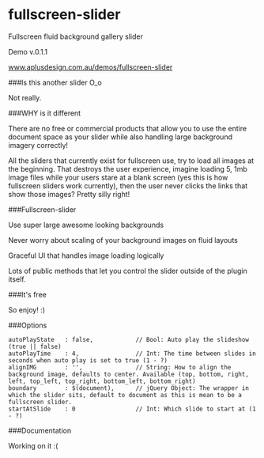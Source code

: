 fullscreen-slider
=================

Fullscreen fluid background gallery slider

Demo v.0.1.1

www.aplusdesign.com.au/demos/fullscreen-slider



###Is this another slider O_o

Not really. 


###WHY is it different

There are no free or commercial products that allow you to use the entire document space as your slider while also handling large background imagery correctly!

All the sliders that currently exist for fullscreen use, try to load all images at the beginning. That destroys the user experience, imagine loading 5, 1mb image files while your users stare at a blank screen (yes this is how fullscreen sliders work currently), then the user never clicks the links that show those images? Pretty silly right!



###Fullscreen-slider

Use super large awesome looking backgrounds

Never worry about scaling of your background images on fluid layouts

Graceful UI that handles image loading logically

Lots of public methods that let you control the slider outside of the plugin itself.


###It's free

So enjoy! :)


###Options

    autoPlayState	: false, 			// Bool: Auto play the slideshow (true || false)
	autoPlayTime 	: 4,				// Int: The time between slides in seconds when auto play is set to true (1 - ?)
	alignIMG 		: '',				// String: How to align the background image, defaults to center. Available (top, bottom, right, left, top_left, top_right, bottom_left, bottom_right)
	boundary 		: $(document), 		// jQuery Object: The wrapper in which the slider sits, default to document as this is mean to be a fullscreen slider.
	startAtSlide 	: 0 				// Int: Which slide to start at (1 - ?)



###Documentation

Working on it :(